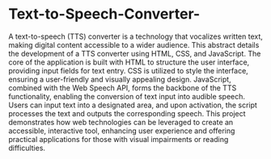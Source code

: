 # Text-to-Speech-Converter-
A text-to-speech (TTS) converter is a technology that vocalizes written text, making digital content accessible to a wider audience. This abstract details the development of a TTS converter using HTML, CSS, and JavaScript. The core of the application is built with HTML to structure the user interface, providing input fields for text entry. CSS is utilized to style the interface, ensuring a user-friendly and visually appealing design. JavaScript, combined with the Web Speech API, forms the backbone of the TTS functionality, enabling the conversion of text input into audible speech. Users can input text into a designated area, and upon activation, the script processes the text and outputs the corresponding speech. This project demonstrates how web technologies can be leveraged to create an accessible, interactive tool, enhancing user experience and offering practical applications for those with visual impairments or reading difficulties.
